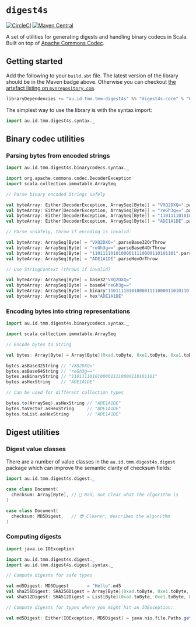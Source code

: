 # `digest4s`

[![CircleCI](https://circleci.com/gh/tmccarthy/digest4s/tree/main.svg?style=shield)](https://circleci.com/gh/tmccarthy/digest4s/tree/main)
[![Maven Central](https://img.shields.io/maven-central/v/au.id.tmm.digest4s/digest4s-core_2.13.svg)](https://repo.maven.apache.org/maven2/au/id/tmm/digest4s/digest4s-core_2.13/)

A set of utilities for generating digests and handling binary codecs in Scala. Built on top of [Apache Commons Codec](https://commons.apache.org/proper/commons-codec/).

## Getting started

Add the following to your `build.sbt` file. The latest version of the library should be in the Maven badge above. 
Otherwise you can checkout [the artefact listing on `mvnrepository.com`](https://mvnrepository.com/artifact/au.id.tmm.digest4s/digest4s-core).

```scala
libraryDependencies += "au.id.tmm.tmm-digest4s" %% "digest4s-core" % "0.0.1"
```

The simplest way to use the library is with the syntax import:

```scala
import au.id.tmm.digest4s.syntax._
```

## Binary codec utilities

### Parsing bytes from encoded strings

```scala
import au.id.tmm.digest4s.binarycodecs.syntax._

import org.apache.commons.codec.DecoderException
import scala.collection.immutable.ArraySeq

// Parse binary encoded Strings safely

val byteArray: Either[DecoderException, ArraySeq[Byte]] = "VXQ2DXQ=".parseBase32
val byteArray: Either[DecoderException, ArraySeq[Byte]] = "reGh3g==".parseBase64
val byteArray: Either[DecoderException, ArraySeq[Byte]] = "11011110101000011110000110101101".parseBinary
val byteArray: Either[DecoderException, ArraySeq[Byte]] = "ADE1A1DE".parseHex

// Parse unsafely, throw if encoding is invalid:

val byteArray: ArraySeq[Byte] = "VXQ2DXQ=".parseBase32OrThrow
val byteArray: ArraySeq[Byte] = "reGh3g==".parseBase64OrThrow
val byteArray: ArraySeq[Byte] = "11011110101000011110000110101101".parseBinaryOrThrow
val byteArray: ArraySeq[Byte] = "ADE1A1DE".parseHexOrThrow

// Use StringContext (throws if invalid)

val byteArray: ArraySeq[Byte] = base32"VXQ2DXQ="
val byteArray: ArraySeq[Byte] = base64"reGh3g=="
val byteArray: ArraySeq[Byte] = binary"11011110101000011110000110101101"
val byteArray: ArraySeq[Byte] = hex"ADE1A1DE"
```

### Encoding bytes into string representations

```scala
import au.id.tmm.digest4s.binarycodecs.syntax._

import scala.collection.immutable.ArraySeq

// Encode bytes to String

val bytes: Array[Byte] = Array[Byte](0xad.toByte, 0xe1.toByte, 0xa1.toByte, 0xde.toByte)

bytes.asBase32String // "VXQ2DXQ="
bytes.asBase64String // "reGh3g=="
bytes.asBinaryString // "11011110101000011110000110101101"
bytes.asHexString    // "ADE1A1DE"

// Can be used for different collection types

bytes.to(ArraySeq).asHexString // "ADE1A1DE"
bytes.toVector.asHexString     // "ADE1A1DE"
bytes.toList.asHexString       // "ADE1A1DE"
```

## Digest utilities

### Digest value classes

There are a number of value classes in the `au.id.tmm.digest4s.digest` package which can improve the semantic clarity of
checksum fields:

```scala
import au.id.tmm.digest4s.digest._

case class Document(
  checksum: Array[Byte], // 🤷 Bad, not clear what the algorithm is
)

case class Document(
  checksum: MD5Digest,   // 😎 Clearer, describes the algorithm
)
```

### Computing digests

```scala
import java.io.IOException

import au.id.tmm.digest4s.digest._
import au.id.tmm.digest4s.digest.syntax._

// Compute digests for safe types

val md5Digest: MD5Digest       = "Hello".md5
val sha256Digest: SHA256Digest = Array[Byte](0xad.toByte, 0xe1.toByte, 0xa1.toByte, 0xde.toByte).sha256
val sha512Digest: SHA512Digest = List[Byte](0xad.toByte, 0xe1.toByte, 0xa1.toByte, 0xde.toByte).sha512

// Compute digests for types where you might hit an IOException:

val md5Digest: Either[IOException, MD5Digest] = java.nio.file.Paths.get("test").md5OrError
```
